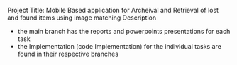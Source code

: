 Project Title: Mobile Based application for Archeival and Retrieval of lost and found items using image matching 
Description 
- the main branch has the reports and powerpoints presentations for each task
- the Implementation (code Implementation) for the individual tasks are found in their respective branches
